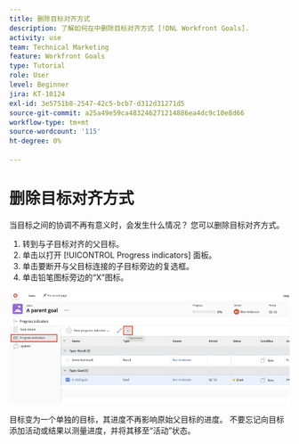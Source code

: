 ```yaml
---
title: 删除目标对齐方式
description: 了解如何在中删除目标对齐方式 [!DNL Workfront Goals].
activity: use
team: Technical Marketing
feature: Workfront Goals
type: Tutorial
role: User
level: Beginner
jira: KT-10124
exl-id: 3e5751b8-2547-42c5-bcb7-d312d31271d5
source-git-commit: a25a49e59ca483246271214886ea4dc9c10e8d66
workflow-type: tm+mt
source-wordcount: '115'
ht-degree: 0%

---
```


# 删除目标对齐方式

当目标之间的协调不再有意义时，会发生什么情况？ 您可以删除目标对齐方式。

1. 转到与子目标对齐的父目标。
1. 单击以打开 [!UICONTROL Progress indicators] 面板。
1. 单击要断开与父目标连接的子目标旁边的复选框。
1. 单击铅笔图标旁边的“X”图标。

![屏幕截图 [!UICONTROL Remove alignment] 中的选项 [!DNL Workfront Goals]](assets/08-workfront-goals-remove-goal-alignment.png)

目标变为一个单独的目标，其进度不再影响原始父目标的进度。 不要忘记向目标添加活动或结果以测量进度，并将其移至“活动”状态。
